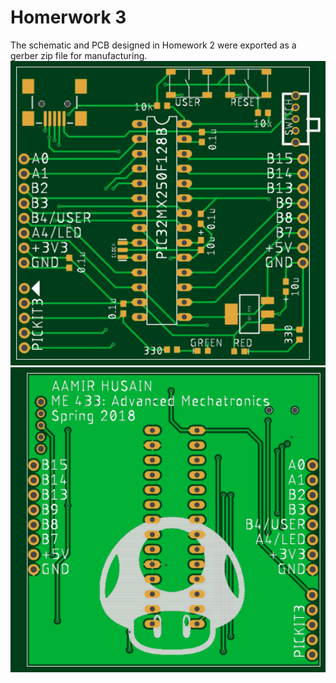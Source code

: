 # Homerwork 3
The schematic and PCB designed in Homework 2 were exported as a gerber zip file for manufacturing.
![image](board_top.png)
![image](board_bottom.png)

